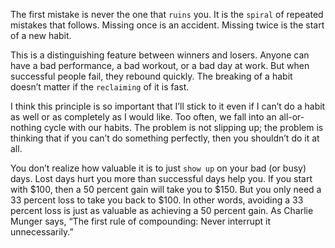 The first mistake is never the one that `ruins` you. It is the `spiral` of
repeated mistakes that follows. Missing once is an accident. Missing
twice is the start of a new habit.

This is a distinguishing feature between winners and losers. Anyone
can have a bad performance, a bad workout, or a bad day at work. But
when successful people fail, they rebound quickly. The breaking of a
habit doesn’t matter if the `reclaiming` of it is fast.

I think this principle is so important that I’ll stick to it even if I can’t
do a habit as well or as completely as I would like. Too often, we fall
into an all-or-nothing cycle with our habits. The problem is not
slipping up; the problem is thinking that if you can’t do something
perfectly, then you shouldn’t do it at all.

You don’t realize how valuable it is to just `show up` on your bad (or
busy) days. Lost days hurt you more than successful days help you. If
you start with $100, then a 50 percent gain will take you to $150. But
you only need a 33 percent loss to take you back to $100. In other
words, avoiding a 33 percent loss is just as valuable as achieving a 50
percent gain. As Charlie Munger says, “The first rule of compounding:
Never interrupt it unnecessarily.”
